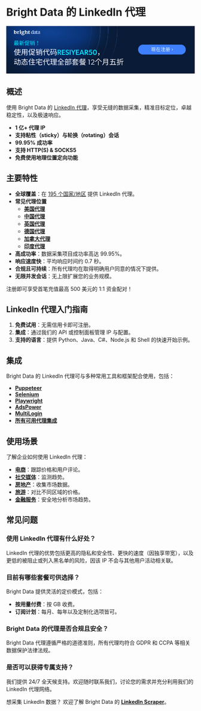 # Bright Data 的 LinkedIn 代理

[![优惠](https://github.com/bright-cn/Rotating-Residential-Proxies/raw/main/50%25%20off%20promo%20(1).png)](https://www.bright.cn/solutions/linkedin-proxy)

## 概述
使用 Bright Data 的 [LinkedIn 代理](https://www.bright.cn/solutions/linkedin-proxy)，享受无缝的数据采集，精准目标定位，卓越稳定性，以及极速响应。

- **1 亿+ 代理 IP**
- **支持粘性（sticky）与轮换（rotating）会话**
- **99.95% 成功率**
- **支持 HTTP(S) & SOCKS5**
- **免费使用地理位置定向功能**

## 主要特性
- **全球覆盖**：在 [195 个国家/地区](https://www.bright.cn/locations) 提供 LinkedIn 代理。
- **常见代理位置**
    - [**美国代理**](https://www.bright.cn/locations/united-states)
    - [**中国代理**](https://www.bright.cn/locations/cn)
    - [**英国代理**](https://www.bright.cn/locations/gb)
    - [**德国代理**](https://www.bright.cn/locations/de)
    - [**加拿大代理**](https://www.bright.cn/locations/ca)
    - [**印度代理**](https://www.bright.cn/locations/in)
- **高成功率**：数据采集项目成功率高达 99.95%。
- **响应速度快**：平均响应时间约 0.7 秒。
- **合规且可持续**：所有代理均在取得明确用户同意的情况下提供。
- **无限并发会话**：无上限扩展您的业务规模。

注册即可享受首笔充值最高 500 美元的 1:1 资金配对！

## LinkedIn 代理入门指南
1. **免费试用**：无需信用卡即可注册。
2. **集成**：通过我们的 API 或控制面板管理 IP 与配置。
3. **支持的语言**：提供 Python、Java、C#、Node.js 和 Shell 的快速开始示例。

## 集成
Bright Data 的 LinkedIn 代理可与多种常用工具和框架配合使用，包括：

- [**Puppeteer**](https://www.bright.cn/integration/puppeteer)
- [**Selenium**](https://www.bright.cn/integration/selenium)
- [**Playwright**](https://www.bright.cn/integration/playwright)
- [**AdsPower**](https://www.bright.cn/integration/adspower)
- [**MultiLogin**](https://www.bright.cn/integration/multilogin)
- [**所有可用代理集成**](https://www.bright.cn/integration)

## 使用场景
了解企业如何使用 LinkedIn 代理：

- [**电商**](https://www.bright.cn/use-cases/ecommerce)：跟踪价格和用户评论。
- [**社交媒体**](https://www.bright.cn/use-cases/social-media-for-marketing)：监测趋势。
- [**房地产**](https://www.bright.cn/use-cases/real-estate)：收集市场数据。
- [**旅游**](https://www.bright.cn/use-cases/travel)：对比不同区域的价格。
- [**金融服务**](https://www.bright.cn/use-cases/financial)：安全地分析市场趋势。

## 常见问题

### 使用 LinkedIn 代理有什么好处？
LinkedIn 代理的优势包括更高的隐私和安全性、更快的速度（因独享带宽），以及更低的被阻止或列入黑名单的风险，因该 IP 不会与其他用户活动相关联。

### 目前有哪些套餐可供选择？
Bright Data 提供灵活的定价模式，包括：
- **按用量付费**：按 GB 收费。
- **订阅计划**：每月、每年以及定制化选项皆可。

### Bright Data 的代理是否合规且安全？
Bright Data 代理遵循严格的道德准则，所有代理均符合 GDPR 和 CCPA 等相关数据保护法律法规。

### 是否可以获得专属支持？
我们提供 24/7 全天候支持。欢迎随时联系我们，讨论您的需求并充分利用我们的 LinkedIn 代理网络。

想采集 LinkedIn 数据？
欢迎了解 Bright Data 的 [**LinkedIn Scraper**](https://www.bright.cn/products/web-scraper/linkedin)。
